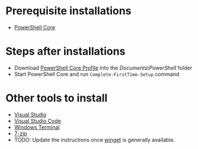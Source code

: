 # Prerequisite installations
  * [PowerShell Core](https://aka.ms/powershell-release?tag=stable)
  
# Steps after installations
* Download [PowerShell Core Profile](PowerShell/Microsoft.PowerShell_profile.ps1) into the *Documents\PowerShell* folder 
* Start PowerShell Core and run `Complete-FirstTime-Setup` command 

# Other tools to install
  * [Visual Studio](https://visualstudio.microsoft.com/downloads/)
  * [Visual Studio Code](https://visualstudio.microsoft.com/downloads/)
  * [Windows Terminal](https://aka.ms/terminal)
  * [7-zip](https://www.7-zip.org/)
  * TODO: Update the instructions once [winget](https://github.com/microsoft/winget-cli) is generally available.

